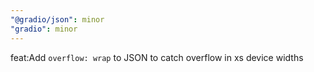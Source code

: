 ```yaml
---
"@gradio/json": minor
"gradio": minor
---
```


feat:Add `overflow: wrap` to JSON to catch overflow in xs device widths 
